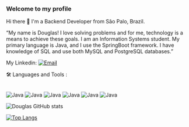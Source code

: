 ### Welcome to my profile

Hi there 👋
I'm a Backend Developer from São Palo, Brazil.

“My name is Douglas! I love solving problems and for me, technology is a means to achieve these goals. I am an Information Systems student. My primary language is Java, and I use the SpringBoot framework. I have knowledge of SQL and use both MySQL and PostgreSQL databases.”

My Linkedin:
[![Email](https://img.shields.io/badge/LinkedIn-0077B5?style=for-the-badge&logo=linkedin&logoColor=white
)](https://www.linkedin.com/in/douglas-nascimento-323043269/)


🛠️ Languages and Tools :

<div style="display: inline_block"><br/>
    <img align="center" alt="Java" src="https://img.shields.io/badge/Java-ED8B00?style=for-the-badge&logo=openjdk&logoColor=white" />
    <img align="center" alt="Java" src="https://img.shields.io/badge/Spring-6DB33F?style=for-the-badge&logo=spring&logoColor=white" />
     <img align="center" alt="Java" src="https://img.shields.io/badge/Angular-DD0031?style=for-the-badge&logo=angular&logoColor=white" />
     <img align="center" alt="Java" src="https://img.shields.io/badge/MySQL-00000F?style=for-the-badge&logo=mysql&logoColor=white" />
     <img align="center" alt="Java" src="https://img.shields.io/badge/PostgreSQL-316192?style=for-the-badge&logo=postgresql&logoColor=white" />
      <img align="center" alt="Java" src="https://img.shields.io/badge/Trello-0052CC?style=for-the-badge&logo=trello&logoColor=white" />
</div>

![Douglas GitHub stats](https://github-readme-stats.vercel.app/api?username=devDouglasN&show_icons=true&theme=radical)

[![Top Langs](https://github-readme-stats.vercel.app/api/top-langs/?username=devDouglasn&layout=donut)](https://github.com/anuraghazra/github-readme-stats)
